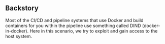 ## Backstory

Most of the CI/CD and pipeline systems that use Docker and build containers for you within the pipeline use something called DIND (docker-in-docker). Here in this scenario, we try to exploit and gain access to the host system.